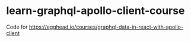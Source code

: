 # learn-graphql-apollo-client-course
Code for https://egghead.io/courses/graphql-data-in-react-with-apollo-client
